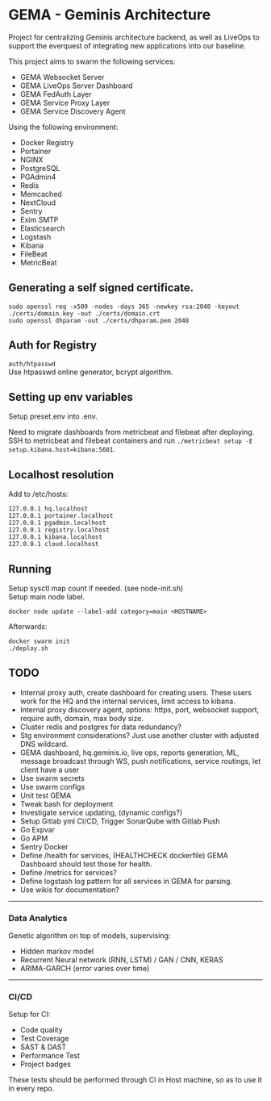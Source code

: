 # GEMA - Geminis Architecture

Project for centralizing Geminis architecture backend, as well as LiveOps to support the everquest of integrating new applications into our baseline.

This project aims to swarm the following services:

* GEMA Websocket Server
* GEMA LiveOps Server Dashboard
* GEMA FedAuth Layer
* GEMA Service Proxy Layer
* GEMA Service Discovery Agent

Using the following environment:

* Docker Registry
* Portainer
* NGINX
* PostgreSQL
* PGAdmin4
* Redis
* Memcached
* NextCloud
* Sentry
* Exim SMTP
* Elasticsearch
* Logstash
* Kibana
* FileBeat
* MetricBeat

## Generating a self signed certificate.
`sudo openssl req -x509 -nodes -days 365 -newkey rsa:2048 -keyout ./certs/domain.key -out ./certs/domain.crt`  
`sudo openssl dhparam -out ./certs/dhparam.pem 2048`

## Auth for Registry
`auth/htpasswd`  
Use htpasswd online generator, bcrypt algorithm.

## Setting up env variables
Setup preset.env into .env.  

Need to migrate dashboards from metricbeat and filebeat after deploying.  
SSH to metricbeat and filebeat containers and run `./metricbeat setup -E setup.kibana.host=kibana:5601`.

## Localhost resolution
Add to /etc/hosts:  

```
127.0.0.1 hq.localhost
127.0.0.1 portainer.localhost
127.0.0.1 pgadmin.localhost
127.0.0.1 registry.localhost
127.0.0.1 kibana.localhost
127.0.0.1 cloud.localhost
```

## Running

Setup sysctl map count if needed. (see node-init.sh)  
Setup main node label.  

`docker node update --label-add category=main <HOSTNAME>`  

Afterwards:  

`docker swarm init`  
`./deploy.sh`  

## TODO

* Internal proxy auth, create dashboard for creating users. These users work for the HQ and the internal services, limit access to kibana.
* Internal proxy discovery agent, options: https, port, websocket support, require auth, domain, max body size.
* Cluster redis and postgres for data redundancy?
* Stg environment considerations? Just use another cluster with adjusted DNS wildcard.
* GEMA dashboard, hq.geminis.io, live ops, reports generation, ML, message broadcast through WS, push notifications, service routings, let client have a user
* Use swarm secrets
* Use swarm configs
* Unit test GEMA
* Tweak bash for deployment
* Investigate service updating, (dynamic configs?)
* Setup Gitlab yml CI/CD, Trigger SonarQube with Gitlab Push
* Go Expvar
* Go APM
* Sentry Docker
* Define /health for services, (HEALTHCHECK dockerfile) GEMA Dashboard should test those for health.
* Define /metrics for services?
* Define logstash log pattern for all services in GEMA for parsing.
* Use wikis for documentation?

---

### Data Analytics
Genetic algorithm on top of models, supervising:  
* Hidden markov model
* Recurrent Neural network (RNN, LSTM) / GAN / CNN, KERAS
* ARIMA-GARCH (error varies over time)

---

### CI/CD
Setup for CI:

* Code quality
* Test Coverage
* SAST & DAST
* Performance Test
* Project badges

These tests should be performed through CI in Host machine, so as to use it in every repo.
